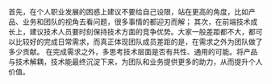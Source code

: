 首先，在个人职业发展的困惑上建议不要给自己设限，站在更高的角度，比如产品、业务和团队的视角去看问题，很多事情的都迎刃而解； 其次，在前端技术成长上，建议技术人员要时刻保持技术方面的竞争优势。大家一般差距都不大，都可以比较好的完成日常需求，而真正体现团队成员差距的是，在需求之外为团队做了多少贡献。 在完成需求之外，多思考技术层面是否有共性、通用的可能。将产品与技术解耦，技术能最终沉淀下来，为团队和业务提供更多的助力，从而提升个人价值。 

